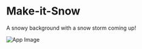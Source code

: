 # Make-it-Snow
A snowy background with a snow storm coming up!

![App Image](https://camo.githubusercontent.com/7d56cb91b5514862a1198962399e3473c4e5ddef/68747470733a2f2f636c2e6c792f3035313631703342343731392f53637265656e2532305265636f7264696e67253230323031362d31322d3330253230617425323030372e3430253230706d2e676966 "App Image")
